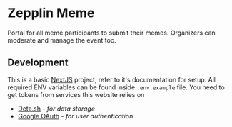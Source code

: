 # Zepplin Meme

Portal for all meme participants to submit their memes. Organizers can moderate and manage the event too.

## Development

This is a basic [NextJS]() project, refer to it's documentation for setup. All required ENV variables can be found inside `.env.example` file. You need
to get tokens from services this website relies on

- [Deta.sh](https://deta.sh/) - _for data storage_
- [Google OAuth](https://console.developers.google.com/apis/credentials) - _for user authentication_
